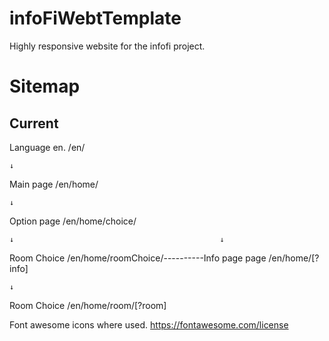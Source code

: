# infoFiWebtTemplate
Highly responsive website for the infofi project.

# Sitemap

Current
---------

Language en. /en/

    ↓

Main page /en/home/

    ↓

Option page /en/home/choice/

    ↓                                              ↓

Room Choice /en/home/roomChoice/----------Info page page /en/home/[?info]

    ↓

Room Choice /en/home/room/[?room]

<!-- Alternative Option 1
---------

Language en. /en/
    ↓
Main page /en/home/
    ↓
Option page /en/home/choice/
    ↓
Media page /en/home/choice/[?mediaPage]


Alternative Option 2
---------

Language en. /en/
    ↓
Main page /en/home/
    ↓
Map page /en/home/map/
    ↓
Room page /en/home/map/[?room]



?mediaPage = [Audio, Video, Text]

?room = [outside, roof, middle floor, bottom floor, gun powder room,] -->

Font awesome icons where used. https://fontawesome.com/license